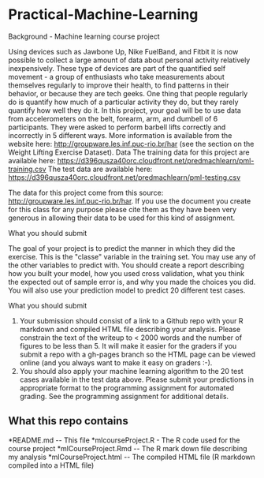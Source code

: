 Practical-Machine-Learning
==========================

Background - Machine learning course project

Using devices such as Jawbone Up, Nike FuelBand, and Fitbit it is now possible to collect a 
large amount of data about personal activity relatively inexpensively. 
These type of devices are part of the quantified self movement - 
a group of enthusiasts who take measurements about themselves regularly to 
improve their health, to find patterns in their behavior, or because they are tech geeks. 
One thing that people regularly do is quantify how much of a particular activity they do, 
but they rarely quantify how well they do it. In this project, 
your goal will be to use data from accelerometers on the belt, forearm, arm, and dumbell of 6 participants. 
They were asked to perform barbell lifts correctly and incorrectly in 5 different ways. 
More information is available from the website here: http://groupware.les.inf.puc-rio.br/har (see the section on the Weight Lifting Exercise Dataset). 
Data 
The training data for this project are available here: 
     https://d396qusza40orc.cloudfront.net/predmachlearn/pml-training.csv
The test data are available here: 
     https://d396qusza40orc.cloudfront.net/predmachlearn/pml-testing.csv

The data for this project come from this source: http://groupware.les.inf.puc-rio.br/har. If you use the document you create 
for this class for any purpose please cite them as they have been very generous in allowing their data to be used for this kind of assignment. 

What you should submit

The goal of your project is to predict the manner in which they did the exercise. This is the "classe" variable in the training set. 
You may use any of the other variables to predict with. 
You should create a report describing how you built your model, how you used cross validation, 
what you think the expected out of sample error is, and why you made the choices you did. 
You will also use your prediction model to predict 20 different test cases. 

What you should submit

1. Your submission should consist of a link to a Github repo with your R markdown and compiled HTML file describing your analysis. 
Please constrain the text of the writeup to < 2000 words and the number of figures to be less than 5. 
It will make it easier for the graders if you submit a repo with a gh-pages branch so the 
HTML page can be viewed online (and you always want to make it easy on graders :-).
2. You should also apply your machine learning algorithm to the 20 test cases available in the test data above. 
Please submit your predictions in appropriate format to the programming assignment for automated grading. See the programming assignment for additional details. 

What this repo contains
--------------------------------
*README.md   -- This file
*mlcourseProject.R   - The R code used for the course project
*mlCourseProject.Rmd  -- The R mark down file describing my analysis
*mlCourseProject.html   -- The compiled HTML file (R markdown compiled into a HTML file)
